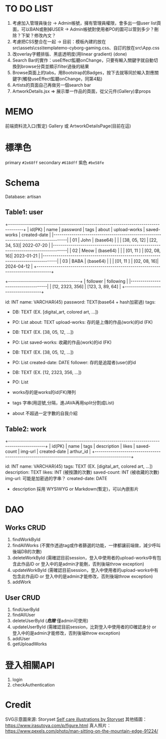 # TO DO LIST
1. 考慮加入管理員後台
   -> Admin帳號，擁有管理員權限，會多出一個user list頁面，可以BAN或刪掉USER
   -> Admin帳號對使用者PO的圖可以管到多少？刪除？下架？修改內文？
2. 考慮把CSS整合在一起
   -> 目前：模板內建的放在src\assets\css\templatemo-cyborg-gaming.css、自訂的放在src\App.css
3. 改overlay字體排版、黑底透明度(用linear gradient) (done)
4. Search Bar的實作：useEffect監聽onChange，只要有輸入關鍵字就自動切換到browse分頁並顯示filter過後的結果
5. Browse頁面上的tabs，用Bootstrap的Badges，按下去就等同於輸入對應關鍵字(觸發useEffect監聽onChange，同第4點)
6. Artists的頁面自己再做另一個search bar
7. ArtworkDetails.jsx => 展示單一作品的頁面，從父元件(Gallery)拿props

# MEMO
前端資料流入口(暫定)
Gallery 或 ArtworkDetailsPage(目前在這)

# 標準色
primary `#2e68ff`
secondary `#618dff`
紫色 `#be58fe`

# Schema
Database: artisan

## Table1: user
+-------------------------------------------------------------------------------------+
| id(PK) | name | password | tags | about | upload-works | saved-works | created-date |
|-------------------------------------------------------------------------------------|
|   01   | John | (base64) |      |       | [38, 05, 12] | [22, 34, 53]|  2022-07-20  |
|-------------------------------------------------------------------------------------|
|   02   | Meow | (base64) |      |       | [01, 11    ] | [02, 08, 16]|  2023-01-21  |
|-------------------------------------------------------------------------------------|
|   03   | BABA | (base64) |      |       | [01, 11    ] | [02, 08, 16]|  2024-04-12  |
+-------------------------------------------------------------------------------------+

+------------------------------------+
|     follower    |     following    | 
|------------------------------------|
| [12, 2323, 356] | [123, 3, 89, 64] |
+------------------------------------+

id: INT
name: VARCHAR(45)
password: TEXT(base64 + hash加密過)
tags: 
  * DB: TEXT (EX. [digital_art, colored art, ...])
  * PO: List<String>
about: TEXT
upload-works: 存的是上傳的作品(work)的id (FK)
  * DB: TEXT (EX. [38, 05, 12, ...])
  * PO: List<int>
saved-works: 收藏的作品(work)的id (FK)
  * DB: TEXT (EX. [38, 05, 12, ...])
  * PO: List<int>
created-date: DATE
follower: 存的是追蹤者(user)的id
  * DB: TEXT (EX. [12, 2323, 356, ...])
  * PO: List<int>

* works存的是works的id(FK)陣列 
* tags 字串(用逗號,分隔，進JAVA再用split分割成List<String>)
* about 不超過一定字數的自我介紹

## Table2: work
+------------------------------------------------------------------------------------------------+
| id(PK) | name  | tags | description | likes | saved-count | img-url | created-date | arthur_id |
+------------------------------------------------------------------------------------------------+

id: INT
name: VARCHAR(45)
tags: TEXT (EX. [digital_art, colored art, ...])
description: TEXT
likes: INT (被按讚的次數)
saved-count: INT (被收藏的次數)
img-url: 可能是加密過的字串？
created-date: DATE

* description 採用 WYSIWYG or Markdown(暫定)，可以內嵌影片

# DAO
## Works CRUD
1. findWorkById
2. findAllWorks (不實作透過tag或作者篩選的功能，一律都讓前端做，減少呼叫後端DB的次數)
3. deleteWorkById (需確認目前session，登入中使用者的upload-works中有包含此作品ID or 登入中的是admin才能刪，否則後端throw exception)
4. updateWorkById (需確認目前session，登入中使用者的upload-works中有包含此作品ID or 登入中的是admin才能修改，否則後端throw exception)
5. addWork

## User CRUD
1. findUserById
2. findAllUser
3. deleteUserById (***危險*** 僅admin可使用)
4. updateUserById (需確認目前session，比對登入中使用者的ID確認身分 or 登入中的是admin才能修改，否則後端throw exception)
5. addUser
6. getUploadWorks

# 登入相關API
1. login
2. checkAuthentication

# Credit
SVG示意圖來源: Storyset
<a href="https://storyset.com/self-care">Self care illustrations by Storyset</a>
其他插圖：
https://www.irasutoya.com/p/figure.html
真人照片：
https://www.pexels.com/photo/man-sitting-on-the-mountain-edge-91224/

